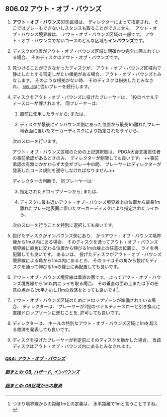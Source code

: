 ## 806.02 アウト・オブ・バウンズ

1. **アウト・オブ・バウンズ**(OB)区域は、
ディレクターによって指定され、
そこではプレーもできないしスタンスも取ることができません。
アウト・オブ・バウンズ境界線は、
アウト・オブ・バウンズ区域の一部です。
アウト・オブ・バウンズでないコースのどんな区域も**インバウンズ**です。

1. ディスクの位置がアウト・オブ・バウンズ区域に明確かつ完全に囲まれている場合、
そのディスクはアウト・オブ・バウンズです。

1. 見つけることができなかったディスクが、
アウト・オブ・バウンズ区域内で静止したとする否定しがたい根拠がある場合、
アウト・オブ・バウンズとみなします。
そのような根拠がない時、
そのディスクは紛失したとみなされ、
[`805.03`](80503)に従いプレーを続行します。

1. ディスクをアウト・オブ・バウンズに投げたプレーヤーは、
1投のペナルティースローが課されます。
同プレーヤーは:

    1. 直前に使用したライから; または、

    1. ディスクが最後にインバウンズ側にあった位置から最長1m離れたプレー地表面に置いたマーカーディスクにより指定されたライから、

    次のスローを行います。

    アウト・オブ・バウンズ区域のための上記選択肢は、
    PDGA大会支援責任者の事前承認があるときのみ、
    ディレクターが制限しても良いです。
    ++事前承認の有無にかかわらず大会がプレー中の間、
    プレーヤーはディレクターが発表したコース規則を遵守しなければなりません.++

    ディレクターの判断で、
    同プレーヤーは:

    3. 指定されたドロップゾーンから; または、

    1. ディスクに最も近いアウト・オブ・バウンズ境界線上の位置から最長1m離れたプレー地表面に置いたマーカーディスクにより指定されたライから、

    次のスローを行うことを特別に選択しても良いです。

5. 投げたディスクがインバウンズ側にあり、
かつアウト・オブ・バウンズ境界線から1m以内にある場合、
そのディスクを通ってアウト・オブ・バウンズ境界線に直角に交わる位置から伸びる1mの線上の任意の位置に、
ライを再配置しても良いです。
あるいは、
投げたディスクがアウト・オブ・バウンズ境界線による角から1m以内にあるとき、
そのライはその角から投げたディスクを通って伸びる1mの線上に再配置しても良いです。

1. アウト・オブ・バウンズ境界線は垂直の面です。
よってアウト・オブ・バウンズ境界線から1m以内にライを取る場合、
その垂直の面の上または下の任意の点から(水平方向に)1mの救済をとっても良いです[^80602.3]。

1. アウト・オブ・バウンズ区域のためにドロップゾーンが準備されている場合、
ディレクターは、
プレーヤーが2投のペナルティースローと引き換えに直接ドロップゾーンに進むことを, 許可しても良いです。

1. ディレクターは、
ホールの特別なアウト・オブ・バウンズ区域に1mを超える救済を発表しても良いです。

1. ディスクを投げたプレーヤーが判定前にそのディスクを動かした場合、
当該ディスクはアウト・オブ・バウンズ内にあるとみなされます。

##### [Q&A: アウト・オブ・バウンズ](qa-ob)
##### [超まとめ: OB, ハザード, インバウンズ](obhazardinbounds)
##### [超まとめ: OB区域からの救済](relief-from-ob)

[^80602.3]: つまり境界線からの距離1mとの定義は、
水平距離で1mと言うことですね。
